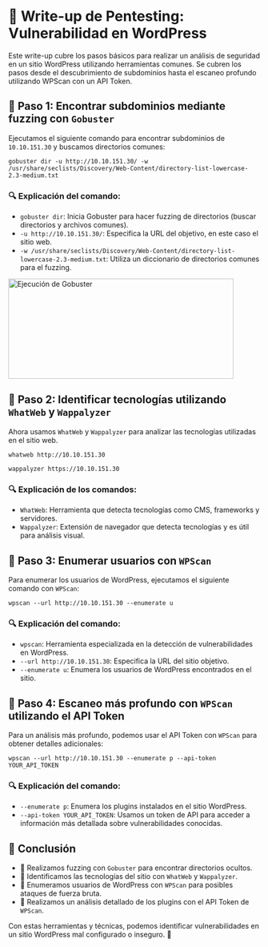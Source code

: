 <h1>📝 Write-up de Pentesting: Vulnerabilidad en WordPress</h1>

<p>Este write-up cubre los pasos básicos para realizar un análisis de seguridad en un sitio WordPress utilizando herramientas comunes. Se cubren los pasos desde el descubrimiento de subdominios hasta el escaneo profundo utilizando WPScan con un API Token.</p>

<h2>📌 Paso 1: Encontrar subdominios mediante fuzzing con <code>Gobuster</code></h2>

<p>Ejecutamos el siguiente comando para encontrar subdominios de <code>10.10.151.30</code> y buscamos directorios comunes:</p>
<pre><code>gobuster dir -u http://10.10.151.30/ -w /usr/share/seclists/Discovery/Web-Content/directory-list-lowercase-2.3-medium.txt</code></pre>

<h3>🔍 Explicación del comando:</h3>
<ul>
    <li><code>gobuster dir</code>: Inicia Gobuster para hacer fuzzing de directorios (buscar directorios y archivos comunes).</li>
    <li><code>-u http://10.10.151.30/</code>: Especifica la URL del objetivo, en este caso el sitio web.</li>
    <li><code>-w /usr/share/seclists/Discovery/Web-Content/directory-list-lowercase-2.3-medium.txt</code>: Utiliza un diccionario de directorios comunes para el fuzzing.</li>
</ul>
<img src="https://github.com/tuusuario/tuRepositorio/paso1.png" alt="Ejecución de Gobuster" width="450" height="200">

<h2>📌 Paso 2: Identificar tecnologías utilizando <code>WhatWeb</code> y <code>Wappalyzer</code></h2>

<p>Ahora usamos <code>WhatWeb</code> y <code>Wappalyzer</code> para analizar las tecnologías utilizadas en el sitio web.</p>
<pre><code>whatweb http://10.10.151.30</code></pre>
<pre><code>wappalyzer https://10.10.151.30</code></pre>

<h3>🔍 Explicación de los comandos:</h3>
<ul>
    <li><code>WhatWeb</code>: Herramienta que detecta tecnologías como CMS, frameworks y servidores.</li>
    <li><code>Wappalyzer</code>: Extensión de navegador que detecta tecnologías y es útil para análisis visual.</li>
</ul>

<h2>📌 Paso 3: Enumerar usuarios con <code>WPScan</code></h2>

<p>Para enumerar los usuarios de WordPress, ejecutamos el siguiente comando con <code>WPScan</code>:</p>
<pre><code>wpscan --url http://10.10.151.30 --enumerate u</code></pre>

<h3>🔍 Explicación del comando:</h3>
<ul>
    <li><code>wpscan</code>: Herramienta especializada en la detección de vulnerabilidades en WordPress.</li>
    <li><code>--url http://10.10.151.30</code>: Especifica la URL del sitio objetivo.</li>
    <li><code>--enumerate u</code>: Enumera los usuarios de WordPress encontrados en el sitio.</li>
</ul>

<h2>📌 Paso 4: Escaneo más profundo con <code>WPScan</code> utilizando el API Token</h2>

<p>Para un análisis más profundo, podemos usar el API Token con <code>WPScan</code> para obtener detalles adicionales:</p>
<pre><code>wpscan --url http://10.10.151.30 --enumerate p --api-token YOUR_API_TOKEN</code></pre>

<h3>🔍 Explicación del comando:</h3>
<ul>
    <li><code>--enumerate p</code>: Enumera los plugins instalados en el sitio WordPress.</li>
    <li><code>--api-token YOUR_API_TOKEN</code>: Usamos un token de API para acceder a información más detallada sobre vulnerabilidades conocidas.</li>
</ul>

<h2>🎯 Conclusión</h2>
<ul>
    <li>🔹 Realizamos fuzzing con <code>Gobuster</code> para encontrar directorios ocultos.</li>
    <li>🔹 Identificamos las tecnologías del sitio con <code>WhatWeb</code> y <code>Wappalyzer</code>.</li>
    <li>🔹 Enumeramos usuarios de WordPress con <code>WPScan</code> para posibles ataques de fuerza bruta.</li>
    <li>🔹 Realizamos un análisis detallado de los plugins con el API Token de <code>WPScan</code>.</li>
</ul>

<p>Con estas herramientas y técnicas, podemos identificar vulnerabilidades en un sitio WordPress mal configurado o inseguro. 🚀</p>
